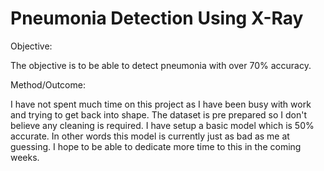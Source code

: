 # Pneumonia Detection Using X-Ray

Objective:

The objective is to be able to detect pneumonia with over 70% accuracy.

Method/Outcome:

I have not spent much time on this project as I have been busy with work and
trying to get back into shape. The dataset is pre prepared so I don't believe
any cleaning is required. I have setup a basic model which is 50% accurate. In
other words this model is currently just as bad as me at guessing. I hope to be
able to dedicate more time to this in the coming weeks.
